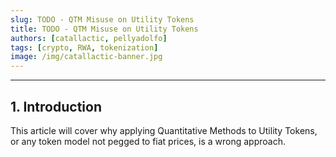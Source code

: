 ```yaml
---
slug: TODO - QTM Misuse on Utility Tokens
title: TODO - QTM Misuse on Utility Tokens
authors: [catallactic, pellyadolfo]
tags: [crypto, RWA, tokenization]
image: /img/catallactic-banner.jpg
---
```

---

## 1. Introduction

This article will cover why applying Quantitative Methods to Utility Tokens, or any token model not pegged to fiat prices, is a wrong approach.

<!-- truncate -->
